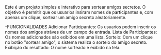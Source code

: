 Este é um projeto simples e interativo para sortear amigos secretos. O objetivo é permitir que os usuarios insiram nomes de participantes e, com apenas um clique, sortear um amigo secreto aleatoriamente.

-FUNCIONALIDADES
  Adicionar Participantes: Os usuarios podem inserir os nomes dos amigos atráves de um campo de entrada.
  Lista de Participantes: Os nomes adicionados são exibidos em uma lista.
  Sorteio: Com um clique no botão "sortear amigo", o sistema realiza o sorteio do amigo secreto.
  Exibição do resultado: O nome sorteado é exibido na tela.
  
